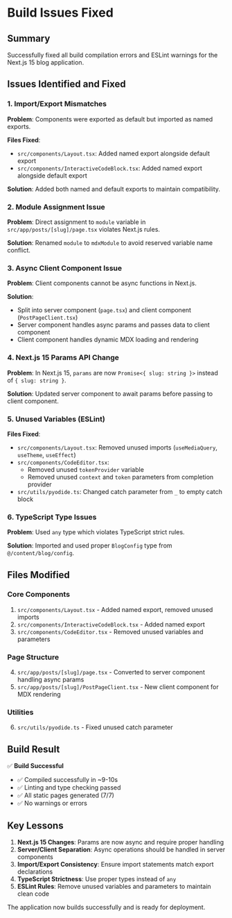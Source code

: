 # Build Issues Fixed

## Summary
Successfully fixed all build compilation errors and ESLint warnings for the Next.js 15 blog application.

## Issues Identified and Fixed

### 1. Import/Export Mismatches
**Problem**: Components were exported as default but imported as named exports.

**Files Fixed**:
- `src/components/Layout.tsx`: Added named export alongside default export
- `src/components/InteractiveCodeBlock.tsx`: Added named export alongside default export

**Solution**: Added both named and default exports to maintain compatibility.

### 2. Module Assignment Issue
**Problem**: Direct assignment to `module` variable in `src/app/posts/[slug]/page.tsx` violates Next.js rules.

**Solution**: Renamed `module` to `mdxModule` to avoid reserved variable name conflict.

### 3. Async Client Component Issue
**Problem**: Client components cannot be async functions in Next.js.

**Solution**: 
- Split into server component (`page.tsx`) and client component (`PostPageClient.tsx`)
- Server component handles async params and passes data to client component
- Client component handles dynamic MDX loading and rendering

### 4. Next.js 15 Params API Change
**Problem**: In Next.js 15, `params` are now `Promise<{ slug: string }>` instead of `{ slug: string }`.

**Solution**: Updated server component to await params before passing to client component.

### 5. Unused Variables (ESLint)
**Files Fixed**:
- `src/components/Layout.tsx`: Removed unused imports (`useMediaQuery`, `useTheme`, `useEffect`)
- `src/components/CodeEditor.tsx`: 
  - Removed unused `tokenProvider` variable
  - Removed unused `context` and `token` parameters from completion provider
- `src/utils/pyodide.ts`: Changed catch parameter from `_` to empty catch block

### 6. TypeScript Type Issues
**Problem**: Used `any` type which violates TypeScript strict rules.

**Solution**: Imported and used proper `BlogConfig` type from `@/content/blog/config`.

## Files Modified

### Core Components
1. `src/components/Layout.tsx` - Added named export, removed unused imports
2. `src/components/InteractiveCodeBlock.tsx` - Added named export
3. `src/components/CodeEditor.tsx` - Removed unused variables and parameters

### Page Structure
4. `src/app/posts/[slug]/page.tsx` - Converted to server component handling async params
5. `src/app/posts/[slug]/PostPageClient.tsx` - New client component for MDX rendering

### Utilities
6. `src/utils/pyodide.ts` - Fixed unused catch parameter

## Build Result
✅ **Build Successful**
- ✅ Compiled successfully in ~9-10s
- ✅ Linting and type checking passed
- ✅ All static pages generated (7/7)
- ✅ No warnings or errors

## Key Lessons
1. **Next.js 15 Changes**: Params are now async and require proper handling
2. **Server/Client Separation**: Async operations should be handled in server components
3. **Import/Export Consistency**: Ensure import statements match export declarations
4. **TypeScript Strictness**: Use proper types instead of `any`
5. **ESLint Rules**: Remove unused variables and parameters to maintain clean code

The application now builds successfully and is ready for deployment.